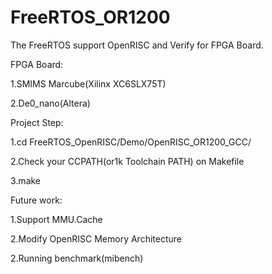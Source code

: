 FreeRTOS_OR1200
===============
The FreeRTOS support OpenRISC and Verify for FPGA Board.

FPGA Board:

1.SMIMS Marcube(Xilinx XC6SLX75T)

2.De0_nano(Altera)

Project Step:

1.cd FreeRTOS_OpenRISC/Demo/OpenRISC_OR1200_GCC/

2.Check your CCPATH(or1k Toolchain PATH) on Makefile

3.make


Future work:

1.Support MMU.Cache

2.Modify OpenRISC Memory Architecture

2.Running benchmark(mibench)

